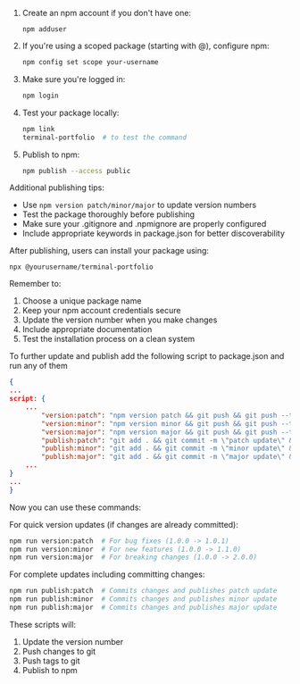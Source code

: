 1. Create an npm account if you don't have one:

	```
	npm adduser 
	```

2. If you're using a scoped package (starting with @), configure npm:

	```bash
	npm config set scope your-username
	```

3. Make sure you're logged in:
	```bash
	npm login
	```

4. Test your package locally:

	```bash
	npm link 
	terminal-portfolio  # to test the command
	```

5. Publish to npm:

	```bash
	npm publish --access public
	```


Additional publishing tips:

- Use `npm version patch/minor/major` to update version numbers
- Test the package thoroughly before publishing
- Make sure your .gitignore and .npmignore are properly configured
- Include appropriate keywords in package.json for better discoverability

After publishing, users can install your package using:

`npx @yourusername/terminal-portfolio`

Remember to:

1. Choose a unique package name
2. Keep your npm account credentials secure
3. Update the version number when you make changes
4. Include appropriate documentation
5. Test the installation process on a clean system


To further update and publish add the following script to package.json and run any of them

```JSON
{
...
script: {
	...
		"version:patch": "npm version patch && git push && git push --tags && npm publish --access public",
	    "version:minor": "npm version minor && git push && git push --tags && npm publish --access public",
	    "version:major": "npm version major && git push && git push --tags && npm publish --access public",
	    "publish:patch": "git add . && git commit -m \"patch update\" && npm run version:patch",
	    "publish:minor": "git add . && git commit -m \"minor update\" && npm run version:minor",
	    "publish:major": "git add . && git commit -m \"major update\" && npm run version:major"
	...
}
...
}
```

Now you can use these commands:

For quick version updates (if changes are already committed):


```bash 
npm run version:patch  # For bug fixes (1.0.0 -> 1.0.1) 
npm run version:minor  # For new features (1.0.0 -> 1.1.0) 
npm run version:major  # For breaking changes (1.0.0 -> 2.0.0)
```

For complete updates including committing changes:

```bash
npm run publish:patch  # Commits changes and publishes patch update 
npm run publish:minor  # Commits changes and publishes minor update 
npm run publish:major  # Commits changes and publishes major update
```

These scripts will:

1. Update the version number
2. Push changes to git
3. Push tags to git
4. Publish to npm
